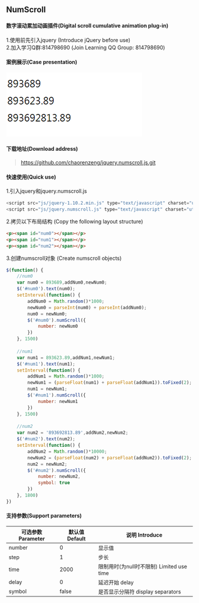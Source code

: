 ## NumScroll
#### 数字滚动累加动画插件(Digital scroll cumulative animation plug-in)
1.使用前先引入jquery  (Introduce jQuery before use)  
2.加入学习Q群:814798690 (Join Learning QQ Group: 814798690)  
#### 案例展示(Case presentation)
![查看演示](https://github.com/chaorenzeng/jquery.numscroll.js/blob/master/index.gif)
#### 下载地址(Download address)
> https://github.com/chaorenzeng/jquery.numscroll.js.git
#### 快速使用(Quick use)
1.引入jquery和jquery.numscroll.js
```js
<script src="js/jquery-1.10.2.min.js" type="text/javascript" charset="utf-8"></script>
<script src="js/jquery.numscroll.js" type="text/javascript" charset="utf-8"></script>
```
2.拷贝以下布局结构 (Copy the following layout structure)
```html
<p><span id="num0"></span></p>
<p><span id="num1"></span></p>
<p><span id="num2"></span></p>
```
3.创建numscroll对象 (Create numscroll objects)
```js
$(function() {
	//num0
	var num0 = 893689,addNum0,newNum0;
	$('#num0').text(num0);
	setInterval(function() {
		addNum0 = Math.random()*1000;
		newNum0 = parseInt(num0) + parseInt(addNum0);
		num0 = newNum0;
		$('#num0').numScroll({
			number: newNum0
		})
	}, 1500)
	
	//num1
	var num1 = 893623.89,addNum1,newNum1;
	$('#num1').text(num1);
	setInterval(function() {
		addNum1 = Math.random()*1000;
		newNum1 = (parseFloat(num1) + parseFloat(addNum1)).toFixed(2);
		num1 = newNum1;
		$('#num1').numScroll({
			number: newNum1
		})
	}, 1500)
	
	//num2
	var num2 = '893692813.89',addNum2,newNum2;
	$('#num2').text(num2);
	setInterval(function() {
		addNum2 = Math.random()*10000;
		newNum2 = (parseFloat(num2) + parseFloat(addNum2)).toFixed(2);
		num2 = newNum2;
		$('#num2').numScroll({
			number: newNum2,
			symbol: true
		})
	}, 1800)
})
```
#### 支持参数(Support parameters)
可选参数 Parameter |  默认值 Default | 说明 Introduce
--        |    --   | --
number    |   0  | 显示值
step      |   1  | 步长
time      |   2000  | 限制用时(为null时不限制) Limited use time
delay     |   0     | 延迟开始 delay
symbol    |   false | 是否显示分隔符 display separators
